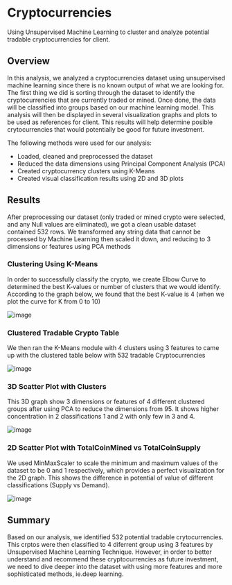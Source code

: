 # Cryptocurrencies

Using Unsupervised Machine Learning to cluster and analyze potential tradable cryptocurrencies for client.

## Overview

In this analysis, we analyzed a cryptocurrencies dataset using unsupervised machine learning since there is no known output of what we are looking for. The first thing we did is sorting through the dataset to identify the cryptocurrencies that are currently traded or mined. Once done, the data will be classified into groups based on our machine learning model. This analysis will then be displayed in several visualization graphs and plots to be used as references for client. This results will help determine posible crytocurrencies that would potentially be good for future investment.

The following methods were used for our analysis:
* Loaded, cleaned and preprocessed the dataset
* Reduced the data dimensions using Principal Component Analysis (PCA)
* Created cryptocurrency clusters using K-Means
* Created visual classification results using 2D and 3D plots

## Results

After preprocessing our dataset (only traded or mined crypto were selected, and any Null values are eliminated), we got a clean usable dataset contained 532 rows. We transformed any string data that cannot be processed by Machine Learning then scaled it down, and reducing to 3 dimensions or features using PCA methods

### Clustering Using K-Means

In order to successfully classify the crypto, we create Elbow Curve to determined the best K-values or number of clusters that we would identify. According to the graph below, we found that the best K-value is 4 (when we plot the curve for K from 0 to 10)

![image](https://user-images.githubusercontent.com/114631804/230492482-875354e7-727f-4b0c-bd24-0c38659bed3c.png)

### Clustered Tradable Crypto Table

We then ran the K-Means module with 4 clusters using 3 features to came up with the clustered table below with 532 tradable Cryptocurrencies

![image](https://user-images.githubusercontent.com/114631804/230494062-5b4350e7-acb4-4964-b2c3-606a4aa98f6b.png)

### 3D Scatter Plot with Clusters

This 3D graph show 3 dimensions or features of 4 different clustered groups after using PCA to reduce the dimensions from 95. It shows higher concentration in 2 classifications 1 and 2 with only few in 3 and 4.

![image](https://user-images.githubusercontent.com/114631804/230495384-062bf4dd-f80e-4fa8-be29-751b553d29be.png)

### 2D Scatter Plot with TotalCoinMined vs TotalCoinSupply

We used MinMaxScaler to scale the minimum and maximum values of the dataset to be 0 and 1 respectively, which provides a perfect visualization for the 2D graph. This shows the difference in potential of value of different classifications (Supply vs Demand).

![image](https://user-images.githubusercontent.com/114631804/230498191-53fcbe6d-5b4b-4c4b-b45b-8ae69adc1aff.png)


## Summary

Based on our analysis, we identified 532 potential tradable crytocurrencies. This crptos were then classified to 4 diferrent group using 3 features by Unsupervised Machine Learning Technique. However, in order to better understand and recommend these cryptocurrencies as future investment, we need to dive deeper into the dataset with using more features and more sophisticated methods, ie.deep learning.





